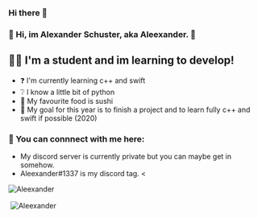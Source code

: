 ### Hi there 👋
### 👋 Hi, im Alexander Schuster, aka Aleexander. 👋

## 👨‍🎓 I'm a student and im learning to develop!
- ❓ I'm currently learning c++ and swift
- ❔ I know a little bit of python 
- 🍣 My favourite food is sushi
- 🥅 My goal for this year is to finish a project and to learn fully c++ and swift if possible (2020)

### 📎 You can connnect with me here:
- My discord server is currently private but you can maybe get in somehow.
- Aleexander#1337 is my discord tag. <



<img src="https://komarev.com/ghpvc/?username=ItsAleexander&label=Profile%20views&color=0e75b6&style=flat" alt="Aleexander" /> </p>


<p>&nbsp;<img align="center" src="https://github-readme-stats.vercel.app/api?username=ItsAleexander&show_icons=true" alt="Aleexander" /></p>


